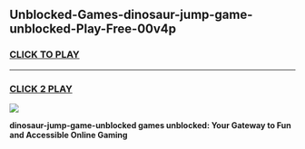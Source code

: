 
## Unblocked-Games-dinosaur-jump-game-unblocked-Play-Free-00v4p
<h3>
<a href="https://premium76.site?title=dinosaur-jump-game-unblocked&ref=23A">CLICK TO PLAY</a></h3>
<hr>

<h3>
<a href="https://premium76.site?title=dinosaur-jump-game-unblocked&ref=23A">CLICK 2 PLAY</a>
  
</h3>

<a href="https://premium76.site?title=dinosaur-jump-game-unblocked&ref=23A"><img src="https://clearcache.store/games.png"></a>


**dinosaur-jump-game-unblocked games unblocked: Your Gateway to Fun and Accessible Online Gaming**
